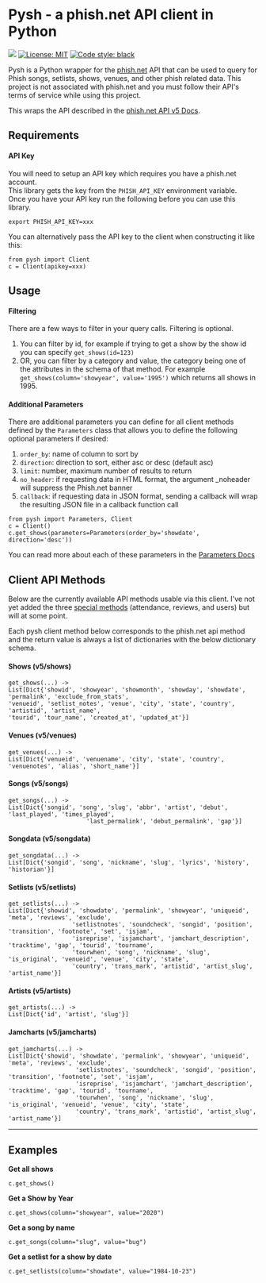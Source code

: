 
# Pysh - a phish.net API client in Python
![](https://github.com/readicculus/pysh/actions/workflows/main.yml/badge.svg)
[![License: MIT](https://img.shields.io/badge/License-MIT-yellow.svg)](https://opensource.org/licenses/MIT)
[![Code style: black](https://img.shields.io/badge/code%20style-black-000000.svg)](https://github.com/psf/black)

Pysh is a Python wrapper for the [phish.net](phish.net) API that can be used to query for Phish songs, 
setlists, shows, venues, and other phish related data.  This project is not associated with phish.net and you must 
follow their API's terms of service while using this project.

This wraps the API described in the [phish.net API v5 Docs](https://docs.phish.net/).

## Requirements
#### API Key
You will need to setup an API key which requires you have a phish.net account.  
This library gets the key from the `PHISH_API_KEY` environment variable.  
Once you have your API key run the following before you can use this library.
```
export PHISH_API_KEY=xxx
```
You can alternatively pass the API key to the client when constructing it like this:
```
from pysh import Client
c = Client(apikey=xxx)
```


## Usage 
#### Filtering
There are a few ways to filter in your query calls.  Filtering is optional.
1. You can filter by id, for example if trying to get a show by the show id you can specify `get_shows(id=123)`
2. OR, you can filter by a category and value, the category being one of the attributes in the schema of that method. For 
example `get_shows(column='showyear', value='1995')` which returns all shows in 1995.

#### Additional Parameters
There are additional parameters you can define for all client methods defined by the `Parameters` class that allows you to 
define the following optional parameters if desired:
1. `order_by`: name of column to sort by
2. `direction`: direction to sort, either asc or desc (default asc)
3. `limit`: number, maximum number of results to return
4. `no_header`: if requesting data in HTML format, the argument _noheader will suppress the Phish.net banner
5. `callback`: if requesting data in JSON format, sending a callback will wrap the resulting JSON file in a callback function call
```
from pysh import Parameters, Client
c = Client()
c.get_shows(parameters=Parameters(order_by='showdate', direction='desc'))
```
You can read more about each of these parameters in the [Parameters Docs](https://docs.phish.net/#parameters)


## Client API Methods
Below are the currently available API methods usable via this client.  I've not yet added the three 
[special methods](https://docs.phish.net/special-methods) (attendance, reviews, and users) but will at some point.

Each pysh client method below corresponds to the phish.net api method and the return value is always a list 
of dictionaries with the below dictionary schema.

#### Shows (v5/shows)
```
get_shows(...) -> 
List[Dict{'showid', 'showyear', 'showmonth', 'showday', 'showdate', 'permalink', 'exclude_from_stats',
'venueid', 'setlist_notes', 'venue', 'city', 'state', 'country', 'artistid', 'artist_name',
'tourid', 'tour_name', 'created_at', 'updated_at'}]
```
#### Venues  (v5/venues)
```
get_venues(...) -> 
List[Dict{'venueid', 'venuename', 'city', 'state', 'country', 'venuenotes', 'alias', 'short_name'}]
```
#### Songs  (v5/songs)
```
get_songs(...) -> 
List[Dict{'songid', 'song', 'slug', 'abbr', 'artist', 'debut', 'last_played', 'times_played',
                      'last_permalink', 'debut_permalink', 'gap'}]
```
#### Songdata  (v5/songdata)
```
get_songdata(...) -> 
List[Dict{'songid', 'song', 'nickname', 'slug', 'lyrics', 'history', 'historian'}]
```
#### Setlists  (v5/setlists)
```
get_setlists(...) -> 
List[Dict{'showid', 'showdate', 'permalink', 'showyear', 'uniqueid', 'meta', 'reviews', 'exclude',
                  'setlistnotes', 'soundcheck', 'songid', 'position', 'transition', 'footnote', 'set', 'isjam',
                  'isreprise', 'isjamchart', 'jamchart_description', 'tracktime', 'gap', 'tourid', 'tourname',
                  'tourwhen', 'song', 'nickname', 'slug', 'is_original', 'venueid', 'venue', 'city', 'state',
                  'country', 'trans_mark', 'artistid', 'artist_slug', 'artist_name'}]
```
#### Artists  (v5/artists)
```
get_artists(...) -> 
List[Dict{'id', 'artist', 'slug'}]
```

#### Jamcharts  (v5/jamcharts)
```
get_jamcharts(...) -> 
List[Dict{'showid', 'showdate', 'permalink', 'showyear', 'uniqueid', 'meta', 'reviews', 'exclude',
                   'setlistnotes', 'soundcheck', 'songid', 'position', 'transition', 'footnote', 'set', 'isjam',
                   'isreprise', 'isjamchart', 'jamchart_description', 'tracktime', 'gap', 'tourid', 'tourname',
                   'tourwhen', 'song', 'nickname', 'slug', 'is_original', 'venueid', 'venue', 'city', 'state',
                   'country', 'trans_mark', 'artistid', 'artist_slug', 'artist_name'}]
```

---

## Examples

**Get all shows**
```
c.get_shows()
```

**Get a Show by Year**
```
c.get_shows(column="showyear", value="2020")
```

**Get a song by name**
```
c.get_songs(column="slug", value="bug")
```

**Get a setlist for a show by date**
```
c.get_setlists(column="showdate", value="1984-10-23")
```
